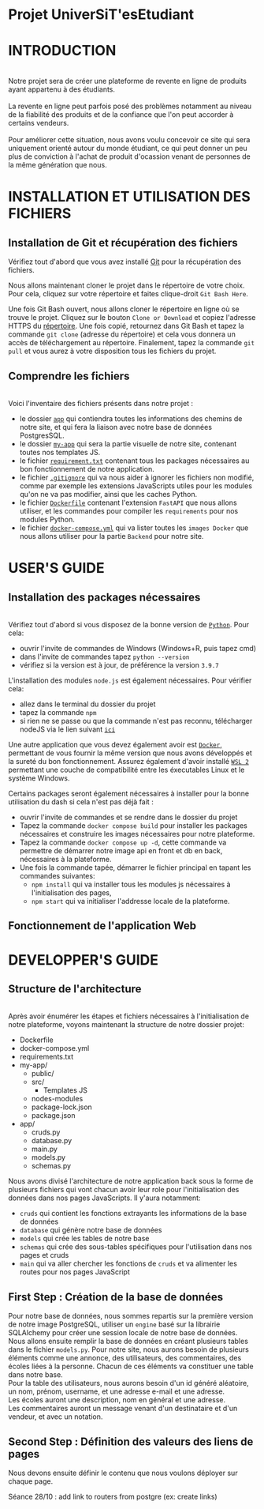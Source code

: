 # Projet UniverSiT'esEtudiant

# INTRODUCTION
\
Notre projet sera de créer une plateforme de revente en ligne de produits ayant appartenu à des étudiants.
\
\
La revente en ligne peut parfois posé des problèmes notamment au niveau de la fiabilité des produits et de la confiance que l'on peut accorder à certains vendeurs. 
\
\
Pour améliorer cette situation, nous avons voulu concevoir ce site qui sera uniquement orienté autour du monde étudiant, ce qui peut donner un peu plus de conviction à l'achat de produit d'ocassion venant de personnes de la même génération que nous.



# INSTALLATION ET UTILISATION DES FICHIERS

## Installation de Git et récupération des fichiers

Vérifiez tout d'abord que vous avez installé [Git](https://git-scm.com/) pour la récupération des fichiers.

Nous allons maintenant cloner le projet dans le répertoire de votre choix. Pour cela, cliquez sur votre répertoire et faites clique-droit `Git Bash Here`.

Une fois Git Bash ouvert, nous allons cloner le répertoire en ligne où se trouve le projet. Cliquez sur le bouton `Clone or Download` et copiez l'adresse HTTPS du [répertoire](https://git.esiee.fr/duongh/fullstack_data.git).
Une fois copié, retournez dans Git Bash et tapez la commande `git clone` (adresse du répertoire) et cela vous donnera un accès de téléchargement au répertoire.
Finalement, tapez la commande `git pull` et vous aurez à votre disposition tous les fichiers du projet. 

## Comprendre les fichiers
\
Voici l'inventaire des fichiers présents dans notre projet :
- le dossier [`app`](https://git.esiee.fr/duongh/fullstack_data/-/tree/master/app) qui contiendra toutes les informations des chemins de notre site, et qui fera la liaison avec notre base de données PostgresSQL.
- le dossier [`my-app`](https://git.esiee.fr/duongh/fullstack_data/-/tree/master/my-app) qui sera la partie visuelle de notre site, contenant toutes nos templates JS.
- le fichier [`requirement.txt`](https://git.esiee.fr/duongh/fullstack_data/-/blob/master/requirements.txt) contenant tous les packages nécessaires au bon fonctionnement de notre application.
- le fichier [`.gitignore`](https://git.esiee.fr/duongh/fullstack_data/-/blob/master/.gitignore) qui va nous aider à ignorer les fichiers non modifié, comme par exemple les extensions JavaScripts utiles pour les modules qu'on ne va pas modifier, ainsi que les caches Python. 
- le fichier [`Dockerfile`](https://git.esiee.fr/duongh/fullstack_data/-/blob/master/Dockerfile) contenant l'extension `FastAPI` que nous allons utiliser, et les commandes pour compiler les `requirements` pour nos modules Python. 
- le fichier [`docker-compose.yml`](https://git.esiee.fr/duongh/fullstack_data/-/blob/master/docker-compose.yml) qui va lister toutes les `images Docker` que nous allons utiliser pour la partie `Backend` pour notre site.
# USER'S GUIDE 

## Installation des packages nécessaires
\
Vérifiez tout d'abord si vous disposez de la bonne version de [`Python`](https://www.python.org/downloads/). Pour cela:
- ouvrir l'invite de commandes de Windows (Windows+R, puis tapez cmd)
- dans l'invite de commandes tapez `python --version`
- vérifiez si la version est à jour, de préférence la version `3.9.7`

L'installation des modules `node.js` est également nécessaires. Pour vérifier cela:
- allez dans le terminal du dossier du projet
- tapez la commande `npm`
- si rien ne se passe ou que la commande n'est pas reconnu, télécharger nodeJS via le lien suivant [`ici`](https://nodejs.org/en/download/) 

Une autre application que vous devez également avoir est [`Docker`](https://www.docker.com/get-started), permettant de vous fournir la même version que nous avons développés et la sureté du bon fonctionnement. Assurez également d'avoir installé [`WSL 2`](https://docs.microsoft.com/fr-fr/windows/wsl/install) permettant une couche de compatibilité entre les éxecutables Linux et le système Windows.

Certains packages seront également nécessaires à installer pour la bonne utilisation du dash si cela n'est pas déjà fait :
- ouvrir l'invite de commandes et se rendre dans le dossier du projet
- Tapez la commande `docker compose build` pour installer les packages nécessaires et construire les images nécessaires pour notre plateforme.
- Tapez la commande `docker compose up -d`, cette commande va permettre de démarrer notre image api en front et db en back, nécessaires à la plateforme.
- Une fois la commande tapée, démarrer le fichier principal en tapant les commandes suivantes:
    - `npm install` qui va installer tous les modules js nécessaires à l'initialisation des pages,
    - `npm start` qui va initialiser l'addresse locale de la plateforme. 


## Fonctionnement de l'application Web


# DEVELOPPER'S GUIDE

## Structure de l'architecture
\
Après avoir énumérer les étapes et fichiers nécessaires à l'initialisation de notre plateforme, voyons maintenant la structure de notre dossier projet:
- Dockerfile
- docker-compose.yml
- requirements.txt
- my-app/
  + public/
  + src/
    * Templates JS
  + nodes-modules
  + package-lock.json
  + package.json
- app/
  + cruds.py
  + database.py
  + main.py
  + models.py
  + schemas.py

Nous avons divisé l'architecture de notre application back sous la forme de plusieurs fichiers qui vont chacun avoir leur role pour l'initialisation des données dans nos pages JavaScripts. Il y'aura notamment:
- `cruds` qui contient les fonctions extrayants les informations de la base de données
- `database` qui génère notre base de données
- `models` qui crée les tables de notre base
- `schemas` qui crée des sous-tables spécifiques pour l'utilisation dans nos pages et cruds
- `main` qui va aller chercher les fonctions de `cruds` et va alimenter les routes pour nos pages JavaScript 

## First Step : Création de la base de données

Pour notre base de données, nous sommes repartis sur la première version de notre image PostgreSQL, utiliser un `engine` basé sur la librairie SQLAlchemy pour créer une session locale de notre base de données. \
Nous allons ensuite remplir la base de données en créant plusieurs tables dans le fichier `models.py`. Pour notre site, nous aurons besoin de plusieurs éléments comme une annonce, des utilisateurs, des commentaires, des écoles liées à la personne. Chacun de ces éléments va constituer une table dans notre base.\
Pour la table des utilisateurs, nous aurons besoin d'un id généré aléatoire, un nom, prénom, username, et une adresse e-mail et une adresse.\
Les écoles auront une description, nom en général et une adresse.\
Les commentaires auront un message venant d'un destinataire et d'un vendeur, et avec un notation.
## Second Step : Définition des valeurs des liens de pages

Nous devons ensuite définir le contenu que nous voulons déployer sur chaque page. 



Séance 28/10 : add link to routers from postgre (ex: create links)